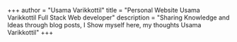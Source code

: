 +++
author = "Usama Varikkottil"
title = "Personal Website Usama Varikkottil Full Stack Web developer"
description = "Sharing Knowledge and Ideas through blog posts, I Show myself here, my thoughts Usama Varikkottil"
+++